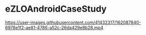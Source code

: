 # eZLOAndroidCaseStudy

https://user-images.githubusercontent.com/41432317/162087840-6978e1f2-ae81-4786-a52c-26da429e8b28.mp4
